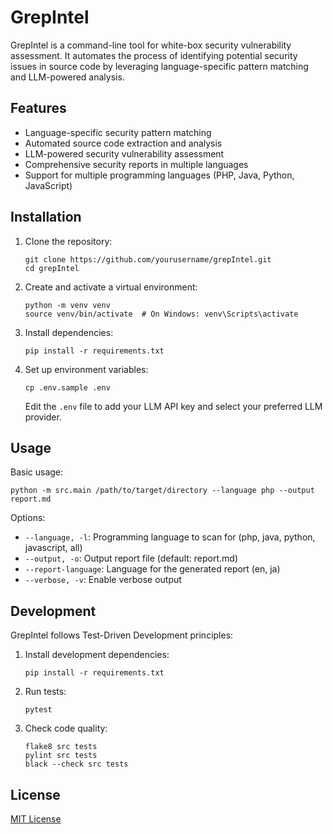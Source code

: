 # GrepIntel

GrepIntel is a command-line tool for white-box security vulnerability assessment. It automates the process of identifying potential security issues in source code by leveraging language-specific pattern matching and LLM-powered analysis.

## Features

- Language-specific security pattern matching
- Automated source code extraction and analysis
- LLM-powered security vulnerability assessment
- Comprehensive security reports in multiple languages
- Support for multiple programming languages (PHP, Java, Python, JavaScript)

## Installation

1. Clone the repository:
   ```
   git clone https://github.com/yourusername/grepIntel.git
   cd grepIntel
   ```

2. Create and activate a virtual environment:
   ```
   python -m venv venv
   source venv/bin/activate  # On Windows: venv\Scripts\activate
   ```

3. Install dependencies:
   ```
   pip install -r requirements.txt
   ```

4. Set up environment variables:
   ```
   cp .env.sample .env
   ```
   Edit the `.env` file to add your LLM API key and select your preferred LLM provider.

## Usage

Basic usage:

```
python -m src.main /path/to/target/directory --language php --output report.md
```

Options:

- `--language, -l`: Programming language to scan for (php, java, python, javascript, all)
- `--output, -o`: Output report file (default: report.md)
- `--report-language`: Language for the generated report (en, ja)
- `--verbose, -v`: Enable verbose output

## Development

GrepIntel follows Test-Driven Development principles:

1. Install development dependencies:
   ```
   pip install -r requirements.txt
   ```

2. Run tests:
   ```
   pytest
   ```

3. Check code quality:
   ```
   flake8 src tests
   pylint src tests
   black --check src tests
   ```

## License

[MIT License](LICENSE)
